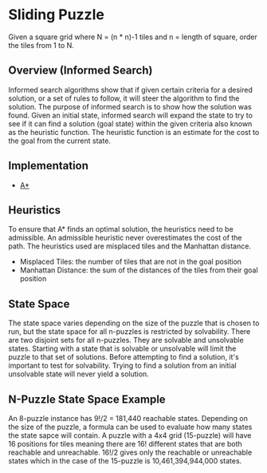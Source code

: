 # Sliding Puzzle

Given a square grid where N = (n * n)-1 tiles and n = length of square, order the tiles from 1 to N.

Overview (Informed Search)
---
Informed search algorithms show that if given certain criteria for a desired solution, or a set of rules to follow, it will steer the algorithm to find the solution. The purpose of informed search is to show how the solution was found. Given an initial state, informed search will expand the state to try to see if it can find a solution (goal state) within the given criteria also known as the heuristic function. The heuristic function is an estimate for the cost to the goal from the current state. 

Implementation
---
- [A*](https://en.wikipedia.org/wiki/A*_search_algorithm "Best-First Search")

Heuristics
---
To ensure that A* finds an optimal solution, the heuristics need to be admissible. An admissible heuristic never overestimates the cost of the path. The heuristics used are misplaced tiles and the Manhattan distance.
- Misplaced Tiles: the number of tiles that are not in the goal position
- Manhattan Distance: the sum of the distances of the tiles from their goal position

State Space
---
The state space varies depending on the size of the puzzle that is chosen to run, but the state space for all n-puzzles is restricted by solvability. There are two disjoint sets for all n-puzzles. They are solvable and unsolvable states. Starting with a state that is solvable or unsolvable will limit the puzzle to that set of solutions. Before attempting to find a solution, it's important to test for solvability. Trying to find a solution from an initial unsolvable state will never yield a solution.

N-Puzzle State Space Example
---
An 8-puzzle instance has 9!/2 = 181,440 reachable states. Depending on the size of the puzzle, a formula can be used to evaluate how many states the state sapce will contain. A puzzle with a 4x4 grid (15-puzzle) will have 16 positions for tiles meaning there are 16! different states that are both reachable and unreachable. 16!/2 gives only the reachable or unreachable states which in the case of the 15-puzzle is 10,461,394,944,000 states.
